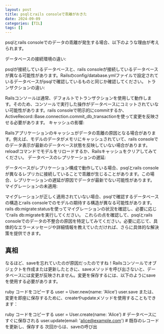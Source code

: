 ```yaml
---
layout: post
title: psqlとrails consoleで乖離がおきた
date: 2024-09-09
categories: [TIL]
tags: []
---
```


psqlとrails consoleでのデータの乖離が発生する場合、以下のような理由が考えられます。

データベースの接続環境の違い:

psqlが接続しているデータベースと、rails consoleが接続しているデータベースが異なる可能性があります。Railsのconfig/database.ymlファイルで設定されているデータベースがpsqlで確認しているものと同じか確認してください。
トランザクションの違い:

Railsコンソールは通常、デフォルトでトランザクションを使用して動作します。そのため、コンソールで実行した操作がデータベースにコミットされていない可能性があります。rails consoleで明示的にcommitするか、ActiveRecord::Base.connection.commit_db_transactionを使って変更を反映させる必要があります。
キャッシュの影響:

Railsアプリケーションのキャッシュがデータの乖離の原因となる場合があります。例えば、モデルのデータがメモリにキャッシュされていて、rails consoleでのデータ表示が最新のデータベース状態を反映していない場合があります。reload!コマンドでモデルをリロードするか、Railsキャッシュをクリアしてみてください。
データベースのレプリケーションの遅延:

データベースがレプリケーション構成で動作している場合、psqlとrails consoleが異なるレプリカに接続していることで乖離が生じることがあります。この場合、レプリケーションの遅延が原因でデータが最新でない可能性があります。
マイグレーションの未適用:

マイグレーションが正しく適用されていない場合、psqlで確認するデータベースの構造とrails consoleでのモデルの期待する構造が異なる可能性があります。rails db:migrate:statusを使ってマイグレーションの状況を確認し、必要に応じてrails db:migrateを実行してください。
これらの点を確認して、psqlとrails consoleでのデータの不整合の原因を特定してみてください。必要に応じて、具体的なエラーメッセージや詳細情報を教えていただければ、さらに具体的な解決策を提供できます。

## 真相

なるほど、saveを忘れていたのが原因だったのですね！Railsコンソールでオブジェクトを作成または更新したときに、saveメソッドを呼び出さないと、データベースには変更が反映されません。変更を保存するには、以下のようにsaveを使用する必要があります。

ruby
コードをコピーする
user = User.new(name: 'Alice')
user.save
または、変更を即座に保存するために、createやupdateメソッドを使用することもできます：

ruby
コードをコピーする
user = User.create(name: 'Alice') # データベースにすぐに保存される
user.update(email: 'alice@example.com') # 既存のレコードを更新し、保存する
次回からは、saveの呼び出